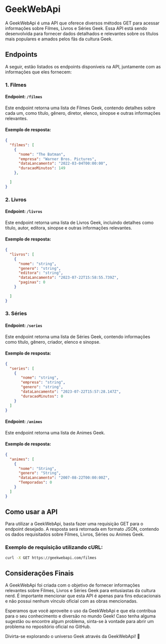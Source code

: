 ﻿# GeekWebApi

A GeekWebApi é uma API que oferece diversos métodos GET para acessar informações sobre Filmes, Livros e Séries Geek. Essa API está sendo desenvolvida para fornecer dados detalhados e relevantes sobre os títulos mais populares e amados pelos fãs da cultura Geek.

## Endpoints

A seguir, estão listados os endpoints disponíveis na API, juntamente com as informações que eles fornecem:

### 1. Filmes

#### Endpoint: `/filmes`

Este endpoint retorna uma lista de Filmes Geek, contendo detalhes sobre cada um, como título, gênero, diretor, elenco, sinopse e outras informações relevantes.

#### Exemplo de resposta:

```json
{
  "filmes": [
    {
      "nome": "The Batman",
      "empresa": "Warner Bros. Pictures",
      "dataLancamento": "2022-03-04T00:00:00",
      "duracaoMinutos": 149
    },
   
  ]
}
```

### 2. Livros

#### Endpoint: `/livros`

Este endpoint retorna uma lista de Livros Geek, incluindo detalhes como título, autor, editora, sinopse e outras informações relevantes.

#### Exemplo de resposta:

```json
{
  "livros": [
    {
      "nome": "string",
      "genero": "string",
      "editora": "string",
      "dataLancamento": "2023-07-22T15:58:55.739Z",
      "paginas": 0
    }
   
  ]
}
```

### 3. Séries

#### Endpoint: `/series`

Este endpoint retorna uma lista de Séries Geek, contendo informações como título, gênero, criador, elenco e sinopse.

#### Exemplo de resposta:

```json
{
  "series": [
    {
       "nome": "string",
       "empresa": "string",
       "genero": "string",
       "dataLancamento": "2023-07-22T15:57:28.147Z",
       "duracaoMinutos": 0
    }
  ]
}
```

#### Endpoint: `/animes`

Este endpoint retorna uma lista de Animes Geek.

#### Exemplo de resposta:

```json
{
  "animes": [
    {
      "nome": "String",
      "genero": "String",
      "dataLancamento": "2007-08-22T00:00:00Z",
      "Temporadas": 0
    }
  ]
}
```

## Como usar a API

Para utilizar a GeekWebApi, basta fazer uma requisição GET para o endpoint desejado. A resposta será retornada em formato JSON, contendo os dados requisitados sobre Filmes, Livros, Séries ou Animes Geek.

### Exemplo de requisição utilizando cURL:

```bash
curl -X GET https://geekwebapi.com/filmes
```

## Considerações Finais

A GeekWebApi foi criada com o objetivo de fornecer informações relevantes sobre Filmes, Livros e Séries Geek para entusiastas da cultura nerd. É importante mencionar que esta API é apenas para fins educacionais e não possui nenhum vínculo oficial com as obras mencionadas.

Esperamos que você aproveite o uso da GeekWebApi e que ela contribua para o seu conhecimento e diversão no mundo Geek! Caso tenha alguma sugestão ou encontre algum problema, sinta-se à vontade para abrir um problema no repositório oficial no GitHub.

Divirta-se explorando o universo Geek através da GeekWebApi! 🚀

